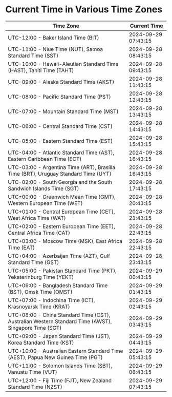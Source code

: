 # Current Time in Various Time Zones

| Time Zone | Current Time |
|-----------|--------------|
| UTC-12:00 - Baker Island Time (BIT) | 2024-09-29 07:43:15 |
| UTC-11:00 - Niue Time (NUT), Samoa Standard Time (SST) | 2024-09-28 08:43:15 |
| UTC-10:00 - Hawaii-Aleutian Standard Time (HAST), Tahiti Time (TAHT) | 2024-09-28 09:43:15 |
| UTC-09:00 - Alaska Standard Time (AKST) | 2024-09-28 11:43:15 |
| UTC-08:00 - Pacific Standard Time (PST) | 2024-09-28 12:43:15 |
| UTC-07:00 - Mountain Standard Time (MST) | 2024-09-28 13:43:15 |
| UTC-06:00 - Central Standard Time (CST) | 2024-09-28 14:43:15 |
| UTC-05:00 - Eastern Standard Time (EST) | 2024-09-28 15:43:15 |
| UTC-04:00 - Atlantic Standard Time (AST), Eastern Caribbean Time (ECT) | 2024-09-28 16:43:15 |
| UTC-03:00 - Argentina Time (ART), Brasília Time (BRT), Uruguay Standard Time (UYT) | 2024-09-28 16:43:15 |
| UTC-02:00 - South Georgia and the South Sandwich Islands Time (SGT) | 2024-09-28 17:43:15 |
| UTC±00:00 - Greenwich Mean Time (GMT), Western European Time (WET) | 2024-09-28 20:43:15 |
| UTC+01:00 - Central European Time (CET), West Africa Time (WAT) | 2024-09-28 21:43:15 |
| UTC+02:00 - Eastern European Time (EET), Central Africa Time (CAT) | 2024-09-28 22:43:15 |
| UTC+03:00 - Moscow Time (MSK), East Africa Time (EAT) | 2024-09-28 22:43:15 |
| UTC+04:00 - Azerbaijan Time (AZT), Gulf Standard Time (GST) | 2024-09-28 23:43:15 |
| UTC+05:00 - Pakistan Standard Time (PKT), Yekaterinburg Time (YEKT) | 2024-09-29 00:43:15 |
| UTC+06:00 - Bangladesh Standard Time (BST), Omsk Time (OMST) | 2024-09-29 01:43:15 |
| UTC+07:00 - Indochina Time (ICT), Krasnoyarsk Time (KRAT) | 2024-09-29 02:43:15 |
| UTC+08:00 - China Standard Time (CST), Australian Western Standard Time (AWST), Singapore Time (SGT) | 2024-09-29 03:43:15 |
| UTC+09:00 - Japan Standard Time (JST), Korea Standard Time (KST) | 2024-09-29 04:43:15 |
| UTC+10:00 - Australian Eastern Standard Time (AEST), Papua New Guinea Time (PGT) | 2024-09-29 05:43:15 |
| UTC+11:00 - Solomon Islands Time (SBT), Vanuatu Time (VUT) | 2024-09-29 06:43:15 |
| UTC+12:00 - Fiji Time (FJT), New Zealand Standard Time (NZST) | 2024-09-29 07:43:15 |
